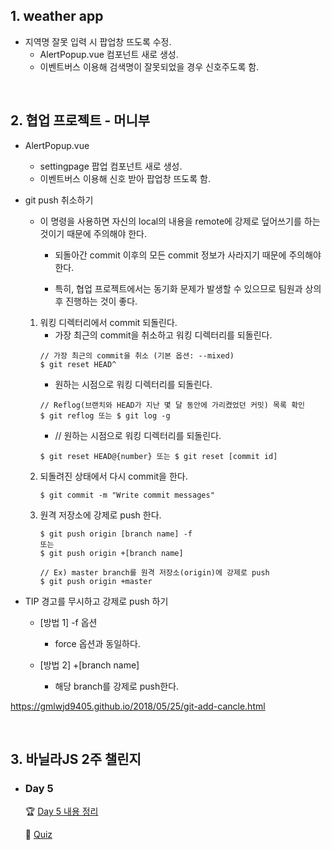 ## 1. weather app
- 지역명 잘못 입력 시 팝업창 뜨도록 수정.
  - AlertPopup.vue 컴포넌트 새로 생성.
  - 이벤트버스 이용해 검색명이 잘못되었을 경우 신호주도록 함.

<br/>

## 2. 협업 프로젝트 - 머니부
- AlertPopup.vue
  - settingpage 팝업 컴포넌트 새로 생성.
  - 이벤트버스 이용해 신호 받아 팝업창 뜨도록 함.
  
- git push 취소하기
  - 이 명령을 사용하면 자신의 local의 내용을 remote에 강제로 덮어쓰기를 하는 것이기 때문에 주의해야 한다.
    - 되돌아간 commit 이후의 모든 commit 정보가 사라지기 때문에 주의해야 한다.

    - 특히, 협업 프로젝트에서는 동기화 문제가 발생할 수 있으므로 팀원과 상의 후 진행하는 것이 좋다.

  1. 워킹 디렉터리에서 commit 되돌린다.
      - 가장 최근의 commit을 취소하고 워킹 디렉터리를 되돌린다.
      ```
      // 가장 최근의 commit을 취소 (기본 옵션: --mixed)
      $ git reset HEAD^
      ```
      - 원하는 시점으로 워킹 디렉터리를 되돌린다.
      ```
      // Reflog(브랜치와 HEAD가 지난 몇 달 동안에 가리켰었던 커밋) 목록 확인
      $ git reflog 또는 $ git log -g
      ```
      - // 원하는 시점으로 워킹 디렉터리를 되돌린다.
      ```
      $ git reset HEAD@{number} 또는 $ git reset [commit id]
      ```
  2. 되돌려진 상태에서 다시 commit을 한다.
      ```
      $ git commit -m "Write commit messages"
      ```
  3. 원격 저장소에 강제로 push 한다.
      ```
      $ git push origin [branch name] -f
      또는
      $ git push origin +[branch name]
      ```
      ```
      // Ex) master branch를 원격 저장소(origin)에 강제로 push
      $ git push origin +master
      ```
    
- TIP 경고를 무시하고 강제로 push 하기
  - [방법 1] -f 옵션
     - force 옵션과 동일하다.
    
  - [방법 2] +[branch name]
    - 해당 branch를 강제로 push한다.

https://gmlwjd9405.github.io/2018/05/25/git-add-cancle.html

<br/>

## 3. 바닐라JS 2주 챌린지
- ### Day 5  

  🏆 [Day 5 내용 정리](https://github.com/EunJaePark/JSstudy/blob/main/vanillaJS_Challenge/Day3.md)   
  
  📝 [Quiz](https://github.com/EunJaePark/JSstudy/tree/main/vanillaJS_Challenge/Quiz/day3)   
